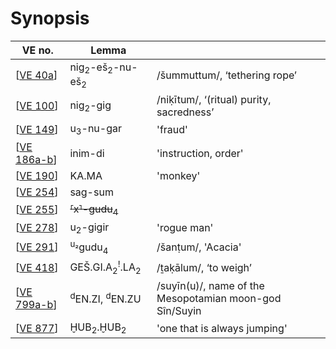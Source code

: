 # Synopsis

| VE no.        | Lemma                                            |                                                         |
| ------------- | ------------------------------------------------ | ------------------------------------------------------- |
| [[VE 40a]]    | nig<sub>2</sub>-eš<sub>2</sub>-nu-eš<sub>2</sub> | /šummuttum/, ‘tethering rope’                           |
| [[VE 100]]    | nig<sub>2</sub>-gig                              | /niḳītum/, ‘(ritual) purity, sacredness’                |
| [[VE 149]]    | u<sub>3</sub>-nu-gar                             | 'fraud'                                                 |
| [[VE 186a-b]] | inim-di                                          | 'instruction, order'                                    |
| [[VE 190]]    | KA.MA                                            | 'monkey'                                                |
| [[VE 254]]    | sag-sum                                          |                                                         |
| [[VE 255]]    | ~~⸢x⸣-gudu<sub>4</sub>~~                         |                                                         |
| [[VE 278]]    | u<sub>2</sub>-gigir                              | 'rogue man'                                             |
| [[VE 291]]    | <sup>u₂</sup>gudu<sub>4</sub>                    | /šanṭum/, 'Acacia'                                        |
| [[VE 418]]    | GEŠ.GI.A<sub>2</sub><sup>!</sup>.LA<sub>2</sub>  | /ṯaḳālum/, ‘to weigh’                                   |
| [[VE 799a-b]] | <sup>d</sup>EN.ZI, <sup>d</sup>EN.ZU             | /suyīn(u)/, name of the Mesopotamian moon-god Sîn/Suyin |
| [[VE 877]]    | ḪUB<sub>2</sub>.ḪUB<sub>2</sub>                  | 'one that is always jumping'                            |


[//begin]: # "Autogenerated link references for markdown compatibility"
[VE 40a]: <VE 40a> "VE 40a"
[VE 100]: <VE 100> "VE 100"
[VE 149]: <VE 149> "VE 149"
[VE 186a-b]: <VE 186a-b> "VE 186a-b"
[VE 190]: <VE 190> "VE 190"
[VE 254]: <VE 254> "VE 254"
[VE 255]: <VE 255> "VE 255"
[VE 278]: <VE 278> "VE 278"
[VE 291]: <VE 291> "VE 291"
[VE 418]: <VE 418> "VE 418"
[VE 799a-b]: <VE 799a-b> "VE 799a-b"
[VE 877]: <VE 877> "VE 877"
[//end]: # "Autogenerated link references"